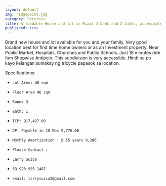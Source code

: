 ```yaml
---
layout: default
img: ridgepoint.jpg
category: Services
title: Affordable House and lot in Rizal 3 beds and 2 baths, accessible via main highway
published: true
---
```

Brand new house and lot available for you and your family. Very good location best for first time home owners or as an Investment property. Near Public Market, Hospitals, Churches and Public Schools. Just 18 minutes ride fom Shopwise Antipolo. This subdivision is very accessible. Hindi na po kayo kelangan sumakay ng tricycle papasok sa location.

Specifications:

-     Lot Area: 40 sqm
-     Floor Area 46 sqm
-     Room: 3
-     Bath: 1
-     TCP: 917,427.00
-     DP: Payable in 18 Mos 9,776.00
-     Mothly Amortization : @ 15 years 9,286
-     Please Contact :
-     Larry Suico
-     63 920 995 1467
-     email: larrysuico2@gmail.com

